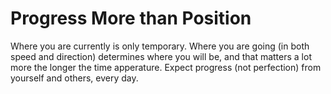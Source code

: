 # Progress More than Position

Where you are currently is only temporary. Where you are going (in both speed and direction) determines where you will be, and that matters a lot more the longer the time apperature. Expect progress (not perfection) from yourself and others, every day.
